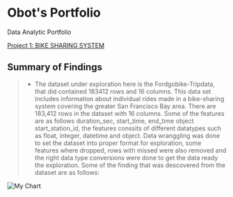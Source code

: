 # Obot's Portfolio
Data Analytic Portfolio

[Project 1: BIKE SHARING SYSTEM](https://github.com/obotnamnso/exploration/commit/0e6400563a15cdebf9d70c188db1d7e06c6a82ed)

## Summary of Findings
>* The dataset under exploration here is the Fordgobike-Tripdata, that did contained 183412 rows and 16 columns. This data set includes information about individual rides made in a bike-sharing system covering the greater San Francisco Bay area. There are 183,412 rows in the dataset with 16 columns. Some of the features are as follows duration_sec, start_time, end_time object start_station_id, the features conssits of different datatypes such as float, integer, datetime and object. Data wranggling was done to set the dataset into proper format for exploration, some features where dropped, rows with missed were also removed and the right data type conversions were done to get the data ready the exploration. Some of the finding that was descovered from the dataset are as follows:

![](https://https://github.com/obotnamnso/Obot_Portfolio/blob/main/images/image%20(1).png " My Chart")
